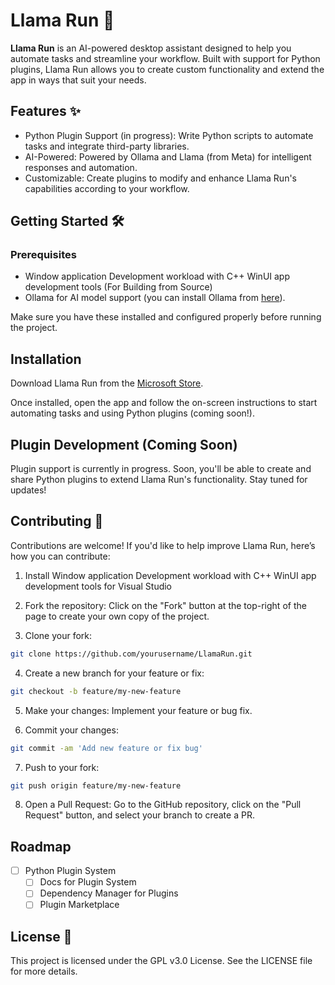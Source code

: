 # Llama Run 🦙
**Llama Run** is an AI-powered desktop assistant designed to help you automate tasks and streamline your workflow. Built with support for Python plugins, Llama Run allows you to create custom functionality and extend the app in ways that suit your needs.

## Features ✨
* Python Plugin Support (in progress): Write Python scripts to automate tasks and integrate third-party libraries.
* AI-Powered: Powered by Ollama and Llama (from Meta) for intelligent responses and automation.
* Customizable: Create plugins to modify and enhance Llama Run's capabilities according to your workflow.

## Getting Started 🛠
### Prerequisites

* Window application Development workload with C++ WinUI app development tools (For Building from Source)
* Ollama for AI model support (you can install Ollama from [here](https://ollama.com/)).

Make sure you have these installed and configured properly before running the project.

## Installation
Download Llama Run from the [Microsoft Store](https://apps.microsoft.com/store/detail/9NW950ZX02CQ?cid=DevShareMCLPCB).

Once installed, open the app and follow the on-screen instructions to start automating tasks and using Python plugins (coming soon!).

## Plugin Development (Coming Soon)
Plugin support is currently in progress. Soon, you'll be able to create and share Python plugins to extend Llama Run's functionality. Stay tuned for updates!

## Contributing 🤝
Contributions are welcome! If you'd like to help improve Llama Run, here’s how you can contribute:

1. Install Window application Development workload with C++ WinUI app development tools for Visual Studio

2. Fork the repository: Click on the "Fork" button at the top-right of the page to create your own copy of the project.

3. Clone your fork:

```bash
git clone https://github.com/yourusername/LlamaRun.git
```
4. Create a new branch for your feature or fix:

```bash
git checkout -b feature/my-new-feature
```
5. Make your changes: Implement your feature or bug fix.

6. Commit your changes:

```bash
git commit -am 'Add new feature or fix bug'
```
7. Push to your fork:

```bash
git push origin feature/my-new-feature
```
8. Open a Pull Request: Go to the GitHub repository, click on the "Pull Request" button, and select your branch to create a PR.

## Roadmap
- [ ] Python Plugin System
    - [ ] Docs for Plugin System
    - [ ] Dependency Manager for Plugins
    - [ ] Plugin Marketplace

## License 📝
This project is licensed under the GPL v3.0 License. See the LICENSE file for more details.